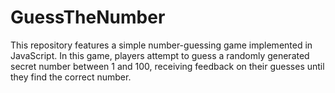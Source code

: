 # GuessTheNumber
This repository features a simple number-guessing game implemented in JavaScript. In this game, players attempt to guess a randomly generated secret number between 1 and 100, receiving feedback on their guesses until they find the correct number.
